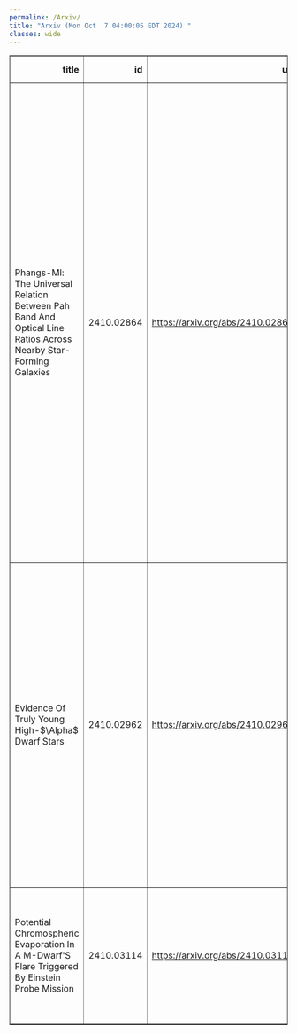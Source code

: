 ```yaml
---
permalink: /Arxiv/
title: "Arxiv (Mon Oct  7 04:00:05 EDT 2024) "
classes: wide
---
```

<table border="1" class="dataframe">
  <thead>
    <tr style="text-align: right;">
      <th>title</th>
      <th>id</th>
      <th>url</th>
      <th>authors</th>
      <th>Local Authors</th>
    </tr>
  </thead>
  <tbody>
    <tr>
      <td>Phangs-Ml: The Universal Relation Between Pah Band And Optical Line   Ratios Across Nearby Star-Forming Galaxies</td>
      <td>2410.02864</td>
      <td><a href="https://arxiv.org/abs/2410.02864" target="_blank">https://arxiv.org/abs/2410.02864</a></td>
      <td>Dalya Baron, Karin Sandstrom, Jessica Sutter, Hamid Hassani, Brent Groves, Adam Leroy, Eva Schinnerer, Médéric Boquien, Matilde Brazzini, Jérémy Chastenet, Daniel Dale, Oleg Egorov, Simon Glover, Ralf Klessen, Debosmita Pathak, Erik Rosolowsky, Frank Bigiel, Mélanie Chevance, Kathryn Grasha, Annie Hughes, J. Eduardo Méndez-Delgado, Jérôme Pety, Thomas Williams, Stephen Hannon, Sumit Sarbadhicary</td>
      <td>Adam Leroy</td>
    </tr>
    <tr>
      <td>Evidence Of Truly Young High-$\Alpha$ Dwarf Stars</td>
      <td>2410.02962</td>
      <td><a href="https://arxiv.org/abs/2410.02962" target="_blank">https://arxiv.org/abs/2410.02962</a></td>
      <td>Yuxi Lu, Isabel L. Colman, Maryum Sayeed, Louis Amard, Sven Buder, Catherine Manea, Soichiro Hattori, Marc H. Pinsonneault, Adrian M. Price-Whelan, Megan Bedell, David Nidever, Jennifer A. Johnson, Melissa Ness, Ruth Angus, Zachary R. Claytor, Danny Horta, Aida Behmard</td>
      <td>Jennifer Johnson, Marc Pinsonneault</td>
    </tr>
    <tr>
      <td>Potential Chromospheric Evaporation In A M-Dwarf'S Flare Triggered By   Einstein Probe Mission</td>
      <td>2410.03114</td>
      <td><a href="https://arxiv.org/abs/2410.03114" target="_blank">https://arxiv.org/abs/2410.03114</a></td>
      <td>J. Wang, X. Mao, C. Gao, H. Y. Liu, H. L. Li, H. W. Pan, C. Wu, Y. Liu, G. W. Li, L. P. Xin, S. Jin, D. W. Xu, E. W. Liang, W. M. Yuan, J. Y. Wei</td>
      <td>Ji Wang</td>
    </tr>
  </tbody>
</table>